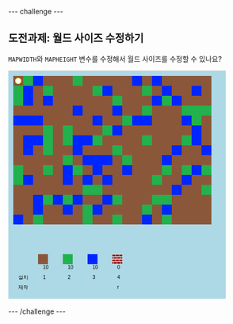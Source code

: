 --- challenge ---

## 도전과제: 월드 사이즈 수정하기

`MAPWIDTH`와 `MAPHEIGHT` 변수를 수정해서 월드 사이즈를 수정할 수 있나요?

![스크린샷](images/craft-mapsize.png)

--- /challenge ---